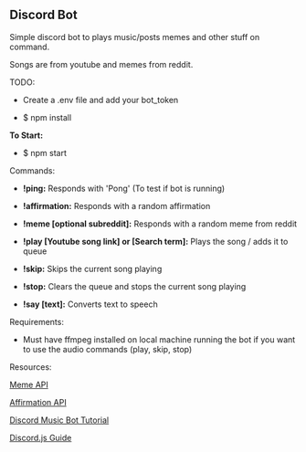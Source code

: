 ## Discord Bot


Simple discord bot to plays music/posts memes and other stuff on command.

 Songs are from youtube and memes from reddit.


TODO:

- Create a .env file and add your bot_token

- $ npm install


**To Start:**

- $ npm start


Commands:
- **!ping:** Responds with 'Pong' (To test if bot is running)

- **!affirmation:** Responds with a random affirmation

- **!meme [optional subreddit]:** Responds with a random meme from reddit

- **!play [Youtube song link] or [Search term]:** Plays the song / adds it to queue 

- **!skip:** Skips the current song playing

- **!stop:** Clears the queue and stops the current song playing

- **!say [text]:** Converts text to speech



Requirements:
- Must have ffmpeg installed on local machine running the bot if you want to use the audio commands (play, skip, stop)


Resources:

[Meme API](https://github.com/D3vd/Meme_Api)

[Affirmation API](https://github.com/annthurium/affirmations)

[Discord Music Bot Tutorial](https://gabrieltanner.org/blog/dicord-music-bot)

[Discord.js Guide](https://discordjs.guide)